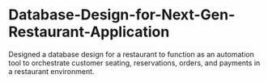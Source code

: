 # Database-Design-for-Next-Gen-Restaurant-Application
Designed a database design for a restaurant to function as an automation tool to orchestrate customer seating, reservations, orders, and payments in a restaurant environment.
